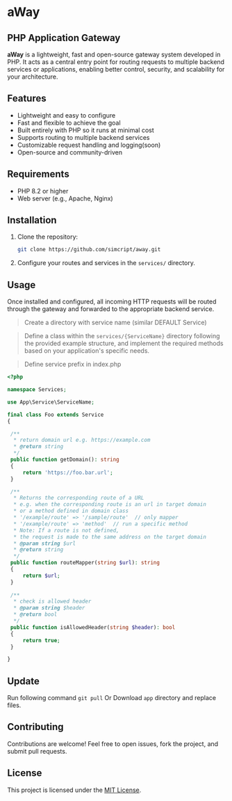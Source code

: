 # aWay

## PHP Application Gateway

**aWay** is a lightweight, fast and open-source gateway system developed in PHP. It acts as a central entry point for routing requests to multiple backend services or applications, enabling better control, security, and scalability for your architecture.

## Features

* Lightweight and easy to configure
* Fast and flexible to achieve the goal
* Built entirely with PHP so it runs at minimal cost
* Supports routing to multiple backend services
* Customizable request handling and logging(soon)
* Open-source and community-driven

## Requirements

* PHP 8.2 or higher
* Web server (e.g., Apache, Nginx)

## Installation

1. Clone the repository:

   ```bash
   git clone https://github.com/simcript/away.git
   ```

2. Configure your routes and services in the `services/` directory.

## Usage

Once installed and configured, all incoming HTTP requests will be routed through the gateway and forwarded to the appropriate backend service.

> Create a directory with service name (similar DEFAULT Service)

> Define a class within the `services/{ServiceName}` directory following the provided example structure, and implement the required methods based on your application's specific needs.

> Define service prefix in index.php

   ```php
   <?php

namespace Services;

use App\Service\ServiceName;

final class Foo extends Service
{

    /**
     * return domain url e.g. https://example.com
     * @return string
     */
    public function getDomain(): string
    {
        return 'https://foo.bar.url';
    }

    /**
     * Returns the corresponding route of a URL
     * e.g. when the corresponding route is an url in target domain
     * or a method defined in domain class
     * '/example/route' => '/sample/route'  // only mapper
     * '/example/route' => 'method'  // run a specific method
     * Note: If a route is not defined,
     * the request is made to the same address on the target domain
     * @param string $url
     * @return string
     */
    public function routeMapper(string $url): string
    {
        return $url;
    }
    
    /**
     * check is allowed header
     * @param string $header
     * @return bool
     */
    public function isAllowedHeader(string $header): bool
    {
        return true;
    }

}
   ```

## Update
Run following command
``git pull``
Or Download ``app`` directory and replace files.

## Contributing

Contributions are welcome! Feel free to open issues, fork the project, and submit pull requests.

## License

This project is licensed under the [MIT License](LICENSE).